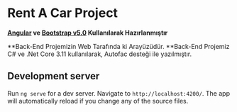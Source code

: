 # Rent A Car Project

**[Angular](https://angular.io/cli) ve [Bootstrap v5.0](https://getbootstrap.com/docs/5.0/getting-started/introduction/) Kullanılarak Hazırlanmıştır**

**Back-End Projemizin Web Tarafında ki Arayüzüdür.
**Back-End Projemiz C# ve .Net Core 3.11 kullanılarak, Autofac desteği ile yazılmıştır.

## Development server

Run `ng serve` for a dev server. Navigate to `http://localhost:4200/`. The app will automatically reload if you change any of the source files.


